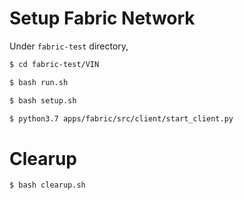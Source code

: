 # Setup Fabric Network
Under `fabric-test` directory, 

```bash
$ cd fabric-test/VIN
```

```bash
$ bash run.sh
```

```bash
$ bash setup.sh
```

```bash
$ python3.7 apps/fabric/src/client/start_client.py
```

# Clearup
```bash
$ bash clearup.sh
```
